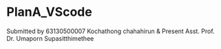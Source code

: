 # PlanA_VScode
Submitted by 63130500007 Kochathong chahahirun &amp; Present Asst. Prof. Dr. Umaporn Supasitthimethee

